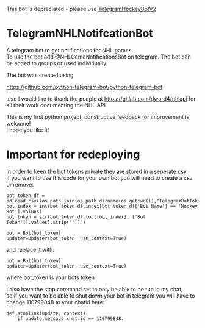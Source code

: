 This bot is depreciated - please use [TelegramHockeyBotV2](https://github.com/BenFin75/TelegramHockeyBotV2)

# TelegramNHLNotifcationBot

A telegram bot to get notifications for NHL games.  
To use the bot add @NHLGameNotificationsBot on telegram. The bot can be added to groups or used individually.  

The bot was created using 

https://github.com/python-telegram-bot/python-telegram-bot

also I would like to thank the people at https://gitlab.com/dword4/nhlapi for all their work documenting the NHL API.


This is my first python project, constructive feedback for improvement is welcome!  
I hope you like it!

# Important for redeploying
In order to keep the bot tokens private they are stored in a seperate csv.  
If you want to use this code for your own bot you will need to create a csv or remove:

```
bot_token_df = pd.read_csv((os.path.join(os.path.dirname(os.getcwd()),"TelegramBotTokens.csv")))
bot_index = int(bot_token_df.index[bot_token_df['Bot Name'] == 'Hockey Bot'].values)
bot_token = str(bot_token_df.loc[[bot_index], ['Bot Token']].values).strip("'[]")

bot = Bot(bot_token)
updater=Updater(bot_token, use_context=True)
```

and replace it with:

```
bot = Bot(bot_token)
updater=Updater(bot_token, use_context=True)
```
 where bot_token is your bots token

 I also have the stop command set to only be able to be run in my chat,  
 so if you want to be able to shut down your bot in telegram you will have to change 110799848 to your chatid here:

```
def stoplink(update, context):
    if update.message.chat.id == 110799848:
```
